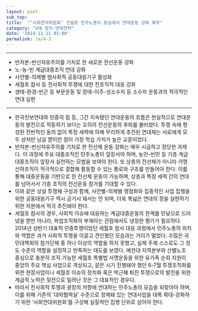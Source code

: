 ```yaml
---
layout: post
sub_top: 
title:  "‘사회연대위원회’ 건설로 민주노총이 중심에서 연대운동 강화 복무"
category: "3대 정치·연대전략"
date: '2014-11-21 01:00'
permalink: /a/4-3
---
```


------

- 반자본-반신자유주의를 기치로 한 새로운 전선운동 강화
- 노-농-빈 계급대중조직 연대 강화
- 사안별-의제별 범사회적 공동대응기구 활성화
- 세월호 참사 등 전사회적 투쟁에 대한 전조직적 대응 강화
- 생태-환경-빈곤 등 부문운동 및 장애-이주-성소수자 등 소수자 운동과의 적극적인 연대 실현

------

- 한국진보연대와 민중의 힘 등, 그간 지속됐던 연대운동의 흐름은 현실적으로 연대운동의 발전으로 작동하기 보다는 오히려 전선운동의 후퇴를 불러왔다. 투쟁 속에 형성된 전반적인 동의 없이 특정 세력에 의해 무리하게 추진된 연대체는 서로에게 모두 상처만 남길 뿐이란 점이 가장 학습 가치가 높은 교훈이었다.
- 반자본-반신자유주의를 기치로 한 전선체 운동 강화는 매우 시급하고 정당한 과제다. 이 과정에 주요 대중조직인 민주노총이 앞장서야 하며, 농민-빈민 등 기층 계급 대중조직이 앞장서 실천하는 모범을 보여야 한다. 또 상층의 전선체가 아니라 가맹산하조직이 적극적으로 결합해 활동할 수 있는 통로와 구조를 만들어야 한다. 이를 통해 대중운동을 기반으로 한 전선체 운동이 가능하며, 상층과 특정 세력 간의 연대를 넘어서서 기층 조직의 전선운동 참가를 기대할 수 있다.
- 이와 같은 상설 투쟁체 구성과 함께, 사안별-의제별 쟁점화와 집중적인 사업 집행을 위한 공동대응기구 역시 금기시 돼서는 안 되며, 더욱 폭넓은 연대의 장을 실현하기 위한 차원에서 적극 추진돼야 한다.
- 세월호 참사의 경우, 사회적 이슈에 대응하는 계급대중운동의 한계를 민낯으로 드러냈을 뿐만 아니라, 파업조직화의 부재라는 관점에서도 냉정한 평가가 필요하다. 2014년 상반기 대표적 민중투쟁이었던 세월호 참사 대응 과정에서 민주노총의 위치와 역할은 과거 사회적 투쟁을 이끌고 견인했던 모습과는 거리가 멀었다. 수많은 국민대책회의 참가단체 중 하나 이상의 역할을 하지 못했고, 실제 주체 스스로도 그 정도 수준의 역할을 설정하고 만족하는 태도를 보였다. 예컨대 지역본부와 산별노조 중심으로 충분히 조직 가능한 세월호 특별법 서명운동을 위한 유가족 순회 지원이 중앙의 주요 핵심 사업으로 격상되고, 같은 시기 진행돼야 했던 6-7월 투쟁조직화를 위한 현장사업이나 세월호 이슈의 정치화 혹은 박근혜 퇴진 투쟁으로의 발전을 위한 계급적 노력은 뒷전으로 밀려난 것은 그 대표적인 경우다.
- 따라서 전사회적 투쟁과 광장의 저항에 연대하는 민주노총의 모습을 되찾아야 하며, 이를 위해 기존의 ‘대외협력실’ 수준으로 정체돼 있는 연대사업을 대폭 확대-강화하기 위한 ‘사회연대위원회’를 구성해 실질적인 집행 단위로 삼아야 한다.
